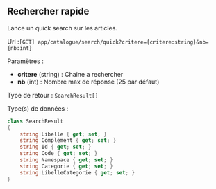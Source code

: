 ## <span id='rechercherapide'>Rechercher rapide</span>

Lance un quick search sur les articles.

Url :`[GET] app/catalogue/search/quick?critere={critere:string}&nb={nb:int}`

Paramètres : 

- **critere** (string) : Chaine a rechercher
- **nb** (int) : Nombre max de réponse (25 par défaut)

Type de retour : `SearchResult[]`

Type(s) de données :

```csharp
class SearchResult
{
	string Libelle { get; set; }
	string Complement { get; set; }
	string Id { get; set; }
	string Code { get; set; }
	string Namespace { get; set; }
	string Categorie { get; set; }
	string LibelleCategorie { get; set; }
}

```

